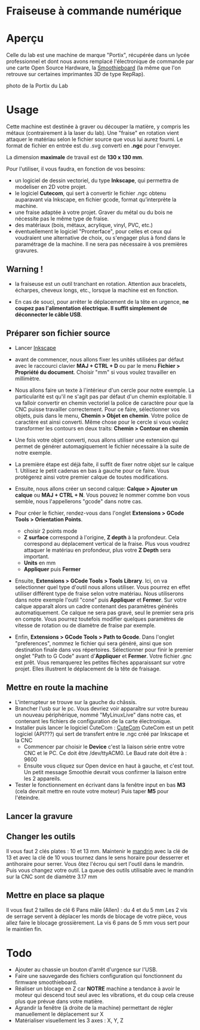 # Fraiseuse à commande numérique

# Aperçu
Celle du lab est une machine de marque "Portix", récupérée dans un lycée professionnel et dont nous avons remplacé l'électronique de commande par une carte Open Source Hardware, la [Smoothieboard](http://smoothieware.org/smoothieboard) (la même que l'on retrouve sur certaines imprimantes 3D de type RepRap).


photo de la Portix du Lab

# Usage
Cette machine est destinée à graver ou découper la matière, y compris les métaux (contrairement à la laser du lab). Une "fraise" en rotation vient attaquer le matériau selon le fichier source que vous lui aurez fourni. Le format de fichier en entrée est du .svg converti en **.ngc** pour l'envoyer.

La dimension **maximale** de travail est de **130 x 130 mm**.

Pour l'utiliser, il vous faudra, en fonction de vos besoins:
- un logiciel de dessin vectoriel, du type **Inkscape**, qui permettra de modeliser en 2D votre projet.
- le logiciel **Cutecom**, qui sert à convertir le fichier .ngc obtenu auparavant via Inkscape, en fichier gcode, format qu’interprète la machine.
- une fraise adaptée à votre projet. Graver du métal ou du bois ne nécessite pas le même type de fraise.
- des matériaux (bois, métaux, acrylique, vinyl, PVC, etc.)
- éventuellement le logiciel "Pronterface", pour celles et ceux qui voudraient une alternative de choix, ou s'engager plus à fond dans le paramétrage de la machine. Il ne sera pas nécessaire à vos premières gravures.

## Warning !

- la fraiseuse est un outil tranchant en rotation. Attention aux bracelets, écharpes, cheveux longs, etc., lorsque la machine est en fonction.

- En cas de souci, pour arrêter le déplacement de la tête en urgence, **ne coupez pas l'alimentation électrique. 
Il suffit simplement de déconnecter le câble USB**.


## Préparer son fichier source
- Lancer [Inkscape](www.inkscape.org/fr/)
- avant de commencer, nous allons fixer les unités utilisées par défaut avec le raccourci clavier **MAJ + CTRL + D** ou par le menu **Fichier > Propriété du document**. Choisir "mm" si vous voulez travailler en millimètre.

- Nous allons faire un texte à l'intérieur d'un cercle pour notre exemple. La particularité est qu'il ne s'agit pas par défaut d'un chemin exploitable. Il va falloir convertir en chemin vectoriel la police de caractère pour que la CNC puisse travailler correctement. Pour ce faire, sélectionner vos objets, puis dans le menu, **Chemin > Objet en chemin**. Votre police de caractère est ainsi converti. Même chose pour le cercle si vous voulez transformer les contours en deux traits: **Chemin > Contour en chemin**

- Une fois votre objet converti, nous allons utiliser une extension qui permet de générer automagiquement le fichier nécessaire à la suite de notre exemple.
- La première étape est déjà faite, il suffit de fixer notre objet sur le calque 1. Utilisez le petit cadenas en bas à gauche pour ce faire. Vous protégerez ainsi votre premier calque de toutes modifications.
- Ensuite, nous allons créer un second calque: **Calque > Ajouter un calque** ou **MAJ + CTRL + N**. Vous pouvez le nommer comme bon vous semble, nous l'appellerons "gcode" dans notre cas.
- Pour créer le fichier, rendez-vous dans l'onglet **Extensions > GCode Tools > Orientation Points**.
  - choisir 2 points mode
  - **Z surface** correspond à l'origine, **Z depth** à la profondeur. Cela correspond au déplacement vertical de la fraise. Plus vous voudrez attaquer le matériau en profondeur, plus votre **Z Depth** sera important.
  - **Units** en mm
  - **Appliquer** puis **Fermer**

- Ensuite, **Extensions > GCode Tools > Tools Library**. Ici, on va selectionner quel type d'outil nous allons utiliser. Vous pourrez en effet utiliser différent type de fraise selon votre matériau. Nous utiliserons dans notre exemple l'outil "cone" puis **Appliquer** et **Fermer**. Sur votre calque apparaît  alors un cadre contenant des paramètres générés automatiquement. Ce calque ne sera pas gravé, seul le premier sera pris en compte. Vous pourrez toutefois modifier quelques paramètres de vitesse de rotation ou de diamètre de fraise par exemple.

- Enfin, **Extensions > GCode Tools > Path to Gcode**. Dans l'onglet "preferences", nommez le fichier qui sera généré, ainsi que son destination finale dans vos répertoires. Sélectionner pour finir le premier onglet "Path to G Code" avant d'**Appliquer** et **Fermer**. Votre fichier .gnc est prêt. Vous remarquerez les petites flèches apparaissant sur votre projet. Elles illustrent le déplacement de la tête de fraisage.

## Mettre en route la machine
- L'interrupteur se trouve sur la gauche du châssis.
- Brancher l'usb sur le pc. Vous devriez voir apparaître sur votre bureau un nouveau périphérique, nommé "MyLinuxLive" dans notre cas, et contenant les fichiers de configuration de la carte électronique.
- Installer puis lancer le logiciel CuteCom : [CuteCom](http://cutecom.sourceforge.net/)
CuteCom est un petit logiciel (API???) qui sert de transfert entre le .ngc créé par Inkscape et la CNC
    - Commencer par choisir le **Device** c'est la liaison série entre votre CNC et le PC.
Ce doit être /dev/ttyACM0. Le Baud rate doit être à : 9600
    - Ensuite vous cliquez sur Open device en haut à gauche, et c'est tout. Un petit message Smoothie devrait vous confirmer la liaison entre les 2 appareils.
- Tester le fonctionnement en écrivant dans la fenêtre input en bas **M3** (cela devrait mettre en route votre moteur) Puis taper **M5** pour l'éteindre.

## Lancer la gravure

## Changer les outils
Il vous faut 2 clés plates : 10 et 13 mm.
Maintenir le [mandrin](http://fr.wikipedia.org/wiki/Mandrin) avec la clé de 13 et avec la clé de 10 vous tournez dans le sens horaire pour desserrer et antihoraire pour serrer.
Vous ôtez l'écrou qui sert l'outil dans le mandrin.
Puis vous changez votre outil.
La queue des outils utilisable avec le mandrin sur la CNC sont de diamètre 3.17 mm

## Mettre en place sa plaque
Il vous faut 2 tailles de clé 6 Pans mâle (Allen) : du 4 et du 5 mm
Les 2 vis de serrage servent à déplacer les mords de blocage de votre pièce, vous allez faire le blocage grossièrement.
La vis 6 pans de 5 mm vous sert pour le maintien fin.




# Todo

- Ajouter au chassie un bouton d'arrêt d'urgence sur l'USB.
- Faire une sauvegarde des fichiers configuration qui fonctionnent du firmware smoothieboard.
- Réaliser un blocage en Z car **NOTRE** machine a tendance à avoir le moteur qui descend tout seul avec les vibrations, et du coup cela creuse plus que prévue dans votre matière.
- Agrandir la fenêtre (à droite de la machine) permettant de régler manuellement le déplacement sur X
- Matérialiser visuellement les 3 axes : X, Y, Z


